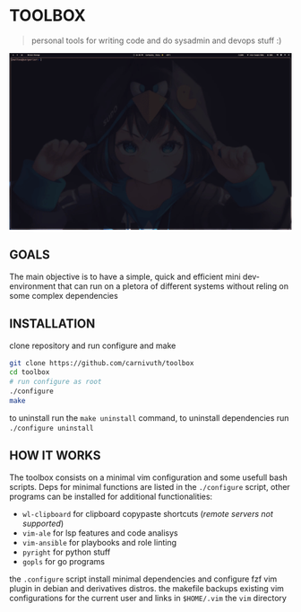 # TOOLBOX

> personal tools for writing code and do sysadmin and devops stuff :)

![](./demo.gif)

## GOALS

The main objective is to have a simple, quick and efficient mini dev-environment that can run on a pletora of different systems without reling on some complex dependencies

## INSTALLATION

clone repository and run configure and make

```bash
git clone https://github.com/carnivuth/toolbox
cd toolbox
# run configure as root
./configure
make
```
to uninstall run the `make uninstall` command, to uninstall dependencies run `./configure uninstall`

## HOW IT WORKS

The toolbox consists on a minimal vim configuration and some usefull bash scripts. Deps for minimal functions are listed in the `./configure` script, other programs can be installed for additional functionalities:

- `wl-clipboard` for clipboard copypaste shortcuts (*remote servers not supported*)
- `vim-ale` for lsp features and code analisys
- `vim-ansible` for playbooks and role linting
- `pyright` for python stuff
- `gopls` for go programs

the `.configure` script install minimal dependencies and configure fzf vim plugin in debian and derivatives distros.
the makefile backups existing vim configurations for the current user and links in `$HOME/.vim` the `vim` directory
